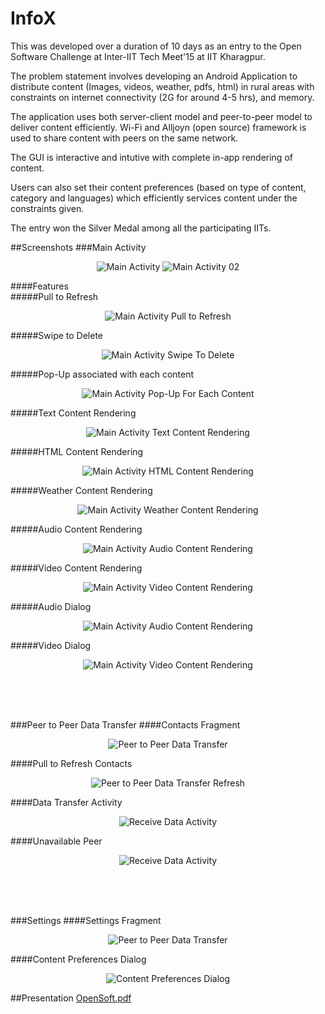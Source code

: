 # InfoX 
This was developed over a duration of 10 days as an entry to the Open Software Challenge at Inter-IIT Tech Meet'15 at IIT Kharagpur.

The problem statement involves developing an Android Application to distribute content (Images, videos, weather, pdfs, html) in rural areas with constraints on internet connectivity (2G for around 4-5 hrs), and memory.

The application uses both server-client model and peer-to-peer model to deliver content efficiently. Wi-Fi and Alljoyn (open source) framework is used to share content with peers on the same network.

The GUI is interactive and intutive with complete in-app rendering of content.

Users can also set their content preferences (based on type of content, category and languages) which efficiently services content under the constraints given.

The entry won the Silver Medal among all the participating IITs.

##Screenshots
###Main Activity
<p align="center">
  <img src="https://github.com/achiever202/InfoX/blob/master/android/screenshots/mainActivity01.png?raw=true" alt="Main Activity"/>
  <img src="https://github.com/achiever202/InfoX/blob/master/android/screenshots/mainActivity02.png?raw=true" alt="Main Activity 02"/>
</p>

####Features
</br>
#####Pull to Refresh
<p align="center">
	<img src="https://github.com/achiever202/InfoX/blob/master/android/screenshots/mainActivityPullToRefresh.png?raw=true" alt="Main Activity Pull to Refresh"/>
</p>

#####Swipe to Delete
</br>
<p align="center">
	<img src="https://github.com/achiever202/InfoX/blob/master/android/screenshots/mainActivitySwipeToDelete.png?raw=true" alt="Main Activity Swipe To Delete"/>
</p>

#####Pop-Up associated with each content
</br>
<p align="center">
	<img src="https://github.com/achiever202/InfoX/blob/master/android/screenshots/mainActivityPopUpForEachContent.png?raw=true" alt="Main Activity Pop-Up For Each Content"/>
</p>

#####Text Content Rendering
</br>
<p align="center">
	<img src="https://github.com/achiever202/InfoX/blob/master/android/screenshots/mainActivityTextContentRendering.png?raw=true" alt="Main Activity Text Content Rendering"/>
</p>

#####HTML Content Rendering
</br>
<p align="center">
	<img src="https://github.com/achiever202/InfoX/blob/master/android/screenshots/mainActivityHtmlContentRendering.png?raw=true" alt="Main Activity HTML Content Rendering"/>
</p>

#####Weather Content Rendering
</br>
<p align="center">
	<img src="https://github.com/achiever202/InfoX/blob/master/android/screenshots/mainActivityWeatherContentRendering.png?raw=true" alt="Main Activity Weather Content Rendering"/>
</p>

#####Audio Content Rendering
</br>
<p align="center">
	<img src="https://github.com/achiever202/InfoX/blob/master/android/screenshots/mainActivityAudioContentRendering.png?raw=true" alt="Main Activity Audio Content Rendering"/>
</p>

#####Video Content Rendering
</br>
<p align="center">
	<img src="https://github.com/achiever202/InfoX/blob/master/android/screenshots/mainActivityVideoContentRendering.png?raw=true" alt="Main Activity Video Content Rendering"/>
</p>


#####Audio Dialog
</br>
<p align="center">
	<img src="https://github.com/achiever202/InfoX/blob/master/android/screenshots/audioRendering.png?raw=true" alt="Main Activity Audio Content Rendering"/>
</p>

#####Video Dialog
</br>
<p align="center">
	<img src="https://github.com/achiever202/InfoX/blob/master/android/screenshots/videoRendering.png?raw=true" alt="Main Activity Video Content Rendering"/>
</p>


</br>
</br>
</br>


###Peer to Peer Data Transfer
####Contacts Fragment
</br>
<p align="center">
  <img src="https://github.com/achiever202/InfoX/blob/master/android/screenshots/peerToPeerDataTransfer.png?raw=true" alt="Peer to Peer Data Transfer"/>
</p>

####Pull to Refresh Contacts
</br>
<p align="center">
  <img src="https://github.com/achiever202/InfoX/blob/master/android/screenshots/peerToPeerDataTransferRefresh.png?raw=true" alt="Peer to Peer Data Transfer Refresh"/>
</p>

####Data Transfer Activity
</br>
<p align="center">
  <img src="https://github.com/achiever202/InfoX/blob/master/android/screenshots/peerToPeerDataTransferReceiveDataActivity.png?raw=true" alt="Receive Data Activity"/>
</p>

####Unavailable Peer
</br>
<p align="center">
  <img src="https://github.com/achiever202/InfoX/blob/master/android/screenshots/peerToPeerDataTransferUnavailablePeer.png?raw=true" alt="Receive Data Activity"/>
</p>


</br>
</br>
</br>


###Settings
####Settings Fragment
</br>
<p align="center">
  <img src="https://github.com/achiever202/InfoX/blob/master/android/screenshots/settingsFragment.png?raw=true" alt="Peer to Peer Data Transfer"/>
</p>

####Content Preferences Dialog
</br>
<p align="center">
  <img src="https://github.com/achiever202/InfoX/blob/master/android/screenshots/settingsFragmentPreferencesDialog.png?raw=true" alt="Content Preferences Dialog"/>
</p>



##Presentation
<a href="https://github.com/achiever202/InfoX/blob/master/OpenSoft.pdf?raw=true">OpenSoft.pdf</a>


